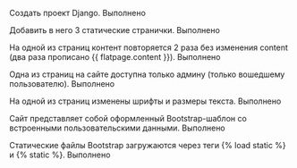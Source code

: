 Создать проект Django. Выполнено

Добавить в него 3 статические странички. Выполнено

На одной из страниц контент повторяется 2 раза без изменения content (два раза прописано {{ flatpage.content }}). Выполнено

Одна из страниц на сайте доступна только админу (только вошедшему пользователю). Выполнено

На одной из страниц изменены шрифты и размеры текста. Выполнено

Сайт представляет собой оформленный Bootstrap-шаблон со встроенными пользовательскими данными. Выполнено

Статические файлы Bootstrap загружаются через теги {% load static %} и {% static %}. Выполнено
